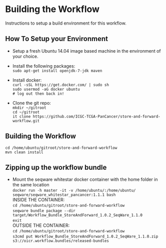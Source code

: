 # Building the Workflow

Instructions to setup a build environment for this workflow.

## How To Setup your Environment

  - Setup a fresh Ubuntu 14.04 image based machine in the environment of your choice.

  - Install the following packages:<br>
    ```sudo apt-get install openjdk-7-jdk maven```<br>

  - Install docker:<br>
    ```curl -sSL https://get.docker.com/ | sudo sh```<br>
    ```sudo usermod -aG docker ubuntu```<br>
    ```# log out then back in!```<br>

  - Clone the git repo:<br>
    ```mkdir ~/gitroot```<br>
    ```cd ~/gitroot```<br>
    ```it clone https://github.com/ICGC-TCGA-PanCancer/store-and-forward-workflow.git```<br>

## Building the Workflow

    cd /home/ubuntu/gitroot/store-and-forward-workflow
    mvn clean install

## Zipping up the workflow bundle

  - Mount the seqware whitestar docker container with the home folder in the same location<br>
    ```docker run -h master -it -v /home/ubuntu/:/home/ubuntu/ seqware/seqware_whitestar_pancancer:1.1.1 bash```<br>
    INSIDE THE CONTAINER:<br>
    ```cd /home/ubuntu/gitroot/store-and-forward-workflow```<br>
    ```seqware bundle package --dir target/Workflow_Bundle_StoreAndForward_1.0.2_SeqWare_1.1.0```<br>
    ```exit```<br>
    OUTSIDE THE CONTAINER:<br>
    ```cd /home/ubuntu/gitroot/store-and-forward-workflow```<br>
    ```s3cmd put Workflow_Bundle_StoreAndForward_1.0.2_SeqWare_1.1.0.zip s3://oicr.workflow.bundles/released-bundles```<br>
    
